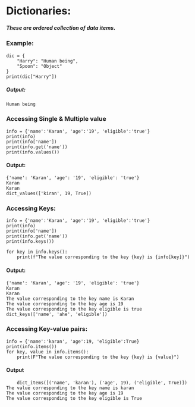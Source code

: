 # Dictionaries:
##### These are ordered collection of data items.
### Example:
```
dic = {
    "Harry": "Human being",
    "Spoon": "Object"
}
print(dic["Harry"])
```
##### Output:
```
Human being
```

### Accessing Single & Multiple value
```
info = {'name':'Karan', 'age':'19', 'eligible':'true'}
print(info)
print(info['name'])
print(info.get('name'))
print(info.values())
```
#### Output:
```
{'name': 'Karan', 'age': '19', 'eligible': 'true'}
Karan
Karan
dict_values(['kiran', 19, True])
```
### Accessing Keys:
```
info = {'name':'Karan', 'age':'19', 'eligible':'true'}
print(info)
print(info['name'])
print(info.get('name'))
print(info.keys())

for key in info.keys():
    print(f"The value corresponding to the key {key} is {info[key]}")
```
#### Output:
```
{'name': 'Karan', 'age': '19', 'eligible': 'true'}
Karan
Karan
The value corresponding to the key name is Karan
The value corresponding to the key age is 19
The value corresponding to the key eligible is true
dict_keys(['name', 'ahe', 'eligible'])
```
### Accessing Key-value pairs:
```
info = {'name':'karan', 'age':19, 'eligible':True}
print(info.items())
for key, value in info.items():
    print(F"The value corresponding to the key {key} is {value}")
```
#### Output
```
    dict_items([('name', 'karan'), ('age', 19), ('eligible', True)])
The value corresponding to the key name is karan
The value corresponding to the key age is 19
The value corresponding to the key eligible is True
```